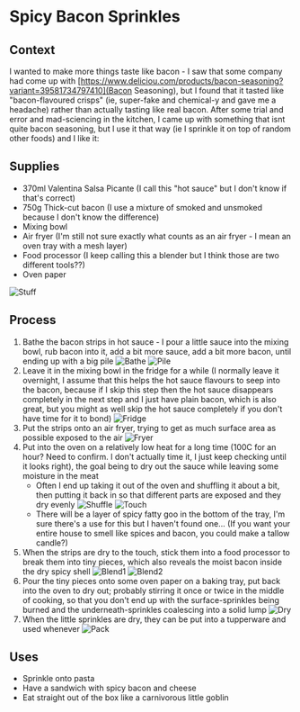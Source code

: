 Spicy Bacon Sprinkles
=====================

Context
-------
I wanted to make more things taste like bacon - I saw that some company had come up with
[https://www.deliciou.com/products/bacon-seasoning?variant=39581734797410](Bacon Seasoning),
but I found that it tasted like "bacon-flavoured crisps" (ie, super-fake and chemical-y
and gave me a headache) rather than actually tasting like real bacon. After some trial and
error and mad-sciencing in the kitchen, I came up with something that isnt quite bacon
seasoning, but I use it that way (ie I sprinkle it on top of random other foods) and I
like it:

Supplies
--------

* 370ml Valentina Salsa Picante (I call this "hot sauce" but I don't know if that's correct)
* 750g Thick-cut bacon (I use a mixture of smoked and unsmoked because I don't know the difference)
* Mixing bowl
* Air fryer (I'm still not sure exactly what counts as an air fryer - I mean an oven tray with a mesh layer)
* Food processor (I keep calling this a blender but I think those are two different tools??)
* Oven paper

![Stuff](./spicy-bacon-sprinkles/stuff.jpeg?raw=true)

Process
-------
1. Bathe the bacon strips in hot sauce - I pour a little sauce into the mixing bowl, rub bacon into it, add a bit more sauce, add a bit more bacon, until ending up with a big pile
  ![Bathe](./spicy-bacon-sprinkles/bathe.jpeg?raw=true)
  ![Pile](./spicy-bacon-sprinkles/pile.jpeg?raw=true)
1. Leave it in the mixing bowl in the fridge for a while (I normally leave it overnight, I assume that this helps the hot sauce flavours to seep into the bacon, because if I skip this step then the hot sauce disappears completely in the next step and I just have plain bacon, which is also great, but you might as well skip the hot sauce completely if you don't have time for it to bond)
  ![Fridge](./spicy-bacon-sprinkles/fridge.jpeg?raw=true)
1. Put the strips onto an air fryer, trying to get as much surface area as possible exposed to the air
  ![Fryer](./spicy-bacon-sprinkles/fryer.jpeg?raw=true)
1. Put into the oven on a relatively low heat for a long time (100C for an hour? Need to confirm. I don't actually time it, I just keep checking until it looks right), the goal being to dry out the sauce while leaving some moisture in the meat
    * Often I end up taking it out of the oven and shuffling it about a bit, then putting it back in so that different parts are exposed and they dry evenly
    ![Shuffle](./spicy-bacon-sprinkles/shuffle.jpeg?raw=true)
    ![Touch](./spicy-bacon-sprinkles/touch.jpeg?raw=true)
    * There will be a layer of spicy fatty goo in the bottom of the tray, I'm sure there's a use for this but I haven't found one... (If you want your entire house to smell like spices and bacon, you could make a tallow candle?)
1. When the strips are dry to the touch, stick them into a food processor to break them into tiny pieces, which also reveals the moist bacon inside the dry spicy shell
  ![Blend1](./spicy-bacon-sprinkles/blend1.jpeg?raw=true)
  ![Blend2](./spicy-bacon-sprinkles/blend2.jpeg?raw=true)
1. Pour the tiny pieces onto some oven paper on a baking tray, put back into the oven to dry out; probably stirring it once or twice in the middle of cooking, so that you don't end up with the surface-sprinkles being burned and the underneath-sprinkles coalescing into a solid lump
  ![Dry](./spicy-bacon-sprinkles/dry.jpeg?raw=true)
1. When the little sprinkles are dry, they can be put into a tupperware and used whenever
  ![Pack](./spicy-bacon-sprinkles/pack.jpeg?raw=true)


Uses
----
* Sprinkle onto pasta
* Have a sandwich with spicy bacon and cheese
* Eat straight out of the box like a carnivorous little goblin

